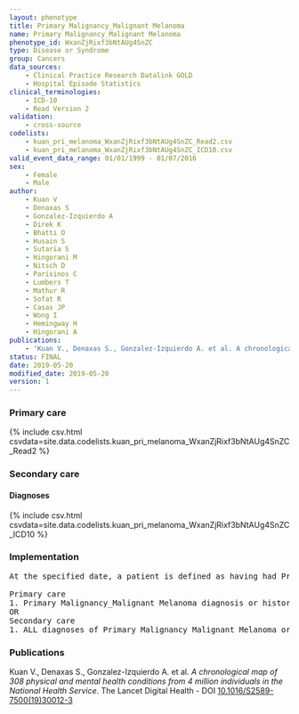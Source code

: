 ```yaml
---
layout: phenotype
title: Primary Malignancy_Malignant Melanoma
name: Primary Malignancy_Malignant Melanoma
phenotype_id: WxanZjRixf3bNtAUg4SnZC 
type: Disease or Syndrome
group: Cancers
data_sources: 
    - Clinical Practice Research Datalink GOLD
    - Hospital Episode Statistics
clinical_terminologies: 
    - ICD-10
    - Read Version 2
validation: 
    - cross-source
codelists: 
    - kuan_pri_melanoma_WxanZjRixf3bNtAUg4SnZC_Read2.csv
    - kuan_pri_melanoma_WxanZjRixf3bNtAUg4SnZC_ICD10.csv
valid_event_data_range: 01/01/1999 - 01/07/2016
sex: 
    - Female
    - Male
author: 
    - Kuan V
    - Denaxas S
    - Gonzalez-Izquierdo A
    - Direk K
    - Bhatti O
    - Husain S
    - Sutaria S
    - Hingorani M
    - Nitsch D
    - Parisinos C
    - Lumbers T
    - Mathur R
    - Sofat R
    - Casas JP
    - Wong I
    - Hemingway H
    - Hingorani A
publications: 
    - 'Kuan V., Denaxas S., Gonzalez-Izquierdo A. et al. A chronological map of 308 physical and mental health conditions from 4 million individuals in the National Health Service. The Lancet Digital Health - DOI: 10.1016/S2589-7500(19)30012-3' 
status: FINAL
date: 2019-05-20
modified_date: 2019-05-20
version: 1
---
```

### Primary care 
{% include csv.html csvdata=site.data.codelists.kuan_pri_melanoma_WxanZjRixf3bNtAUg4SnZC_Read2 %}
### Secondary care 
#### Diagnoses 
{% include csv.html csvdata=site.data.codelists.kuan_pri_melanoma_WxanZjRixf3bNtAUg4SnZC_ICD10 %}
### Implementation 
<pre>At the specified date, a patient is defined as having had Primary Malignancy Malignant Melanoma IF they meet the criteria for any of the following on or before the specified date. The earliest date on which the individual meets any of the following criteria on or before the specified date is defined as the first event date:

Primary care
1. Primary Malignancy_Malignant Melanoma diagnosis or history of diagnosis during a consultation 
OR
Secondary care
1. ALL diagnoses of Primary Malignancy_Malignant Melanoma or history of diagnosis during a hospitalization</pre> 
 
### Publications 
Kuan V., Denaxas S., Gonzalez-Izquierdo A. et al. _A chronological map of 308 physical and mental health conditions from 4 million individuals in the National Health Service_. The Lancet Digital Health - DOI <a href='https://www.thelancet.com/journals/landig/article/PIIS2589-7500(19)30012-3/fulltext'>10.1016/S2589-7500(19)30012-3</a>